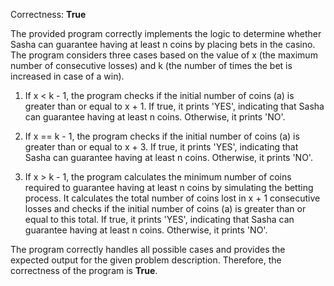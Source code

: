 Correctness: **True**

The provided program correctly implements the logic to determine whether Sasha can guarantee having at least n coins by placing bets in the casino. The program considers three cases based on the value of x (the maximum number of consecutive losses) and k (the number of times the bet is increased in case of a win).

1.  If x < k - 1, the program checks if the initial number of coins (a) is greater than or equal to x + 1. If true, it prints 'YES', indicating that Sasha can guarantee having at least n coins. Otherwise, it prints 'NO'.

2.  If x == k - 1, the program checks if the initial number of coins (a) is greater than or equal to x + 3. If true, it prints 'YES', indicating that Sasha can guarantee having at least n coins. Otherwise, it prints 'NO'.

3.  If x > k - 1, the program calculates the minimum number of coins required to guarantee having at least n coins by simulating the betting process. It calculates the total number of coins lost in x + 1 consecutive losses and checks if the initial number of coins (a) is greater than or equal to this total. If true, it prints 'YES', indicating that Sasha can guarantee having at least n coins. Otherwise, it prints 'NO'.

The program correctly handles all possible cases and provides the expected output for the given problem description. Therefore, the correctness of the program is **True**.